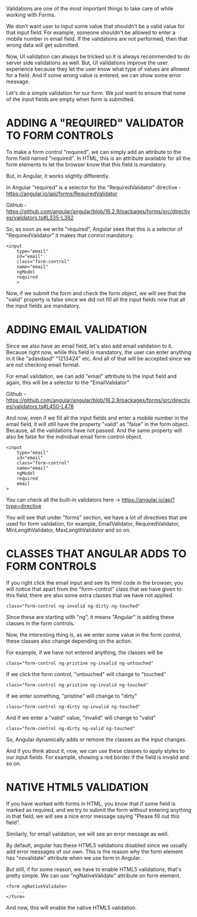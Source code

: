 Validations are one of the most important things to take care of while working with Forms.

We don't want user to input some value that shouldn't be a valid value for that input field. For example, someone shouldn't be allowed to enter a mobile number in email field. If the validations are not performed, then that wrong data will get submitted.

Now, UI validation can always be tricked so it is always recommended to do server side validations as well. But, UI validations improve the user experience because they let the user know what type of values are allowed for a field. And if some wrong value is entered, we can show some error message.

Let's do a simple validation for our form. We just want to ensure that none of the input fields are empty when form is submitted.

# ADDING A "REQUIRED" VALIDATOR TO FORM CONTROLS

To make a form control "required", we can simply add an attribute to the form field named "required". In HTML, this is an attribute available for all the form elements to let the browser know that this field is mandatory.

But, in Angular, it works slightly differently.

In Angular "required" is a selector for the "RequiredValidator" directive - https://angular.io/api/forms/RequiredValidator

GitHub - https://github.com/angular/angular/blob/16.2.9/packages/forms/src/directives/validators.ts#L335-L382

So, as soon as we write "required", Angular sees that this is a selector of "RequiredValidator" it makes that control mandatory.

    <input 
        type="email" 
        id="email" 
        class="form-control"
        name="email"
        ngModel
        required
        >

Now, if we submit the form and check the form object, we will see that the "valid" property is false since we did not fill all the input fields now that all the input fields are mandatory.

# ADDING EMAIL VALIDATION

Since we also have an email field, let's also add email validation to it. Because right now, while this field is mandatory, the user can enter anything in it like "adasdasd" "1213424" etc. And all of that will be accepted since we are not checking email format.

For email validation, we can add "email" attribute to the input field and again, this will be a selector to the "EmailValidator"

Github - https://github.com/angular/angular/blob/16.2.9/packages/forms/src/directives/validators.ts#L450-L478

And now, even if we fill all the input fields and enter a mobile number in the email field, it will still have the property "valid" as "false" in the form object. Because, all the validations have not passed. And the same property will also be false for the individual email form control object.

    <input 
        type="email" 
        id="email" 
        class="form-control"
        name="email"
        ngModel
        required
        email
    >

You can check all the built-in validators here -> https://angular.io/api?type=directive

You will see that under "forms" section, we have a lot of directives that are used for form validation, for example, EmailValidator, RequiredValidator, MinLengthValidator, MaxLengthValidator and so on.

# CLASSES THAT ANGULAR ADDS TO FORM CONTROLS

If you right click the email input and see its html code in the browser, you will notice that apart from the "form-control" class that we have given to this field, there are also some extra classes that we have not applied.

    class="form-control ng-invalid ng-dirty ng-touched"

Since these are starting with "ng", it means "Angular" is adding these classes in the form controls. 

Now, the interesting thing is, as we enter some value in the form control, these classes also change depending on the action.

For example, if we have not entered anything, the classes will be 

    class="form-control ng-pristine ng-invalid ng-untouched"

If we click the form control, "untouched" will change to "touched"

    class="form-control ng-pristine ng-invalid ng-touched"

If we enter something, "pristine" will change to "dirty"

    class="form-control ng-dirty ng-invalid ng-touched"

And if we enter a "valid" value, "invalid" will change to "valid"

    class="form-control ng-dirty ng-valid ng-touched"

So, Angular dynamically adds or remove the classes as the input changes. 

And if you think about it, now, we can use these classes to apply styles to our input fields. For example, showing a red border if the field is invalid and so on.

# NATIVE HTML5 VALIDATION

If you have worked with forms in HTML, you know that if some field is marked as required, and we try to submit the form without entering anything in that field, we will see a nice error message saying "Please fill out this field".

Similarly, for email validation, we will see an error message as well.

By default, angular has these HTML5 validations disabled since we usually add error messages of our own. This is the reason why the form element has "novalidate" attribute when we use form in Angular.

But still, if for some reason, we have to enable HTML5 validations, that's pretty simple. We can use "ngNativeValidate" attribute on form element.

    <form ngNativeValidate>
        ...
    </form>

And now, this will enable the native HTML5 validation.